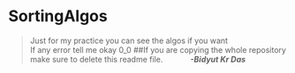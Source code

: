 # SortingAlgos

> Just for my practice you can see the algos if you want
> </br>
> If any error tell me okay 0_0
##If you are copying the whole repository make sure to delete this readme file.
> &emsp;&emsp;&emsp; **_-Bidyut Kr Das_**

